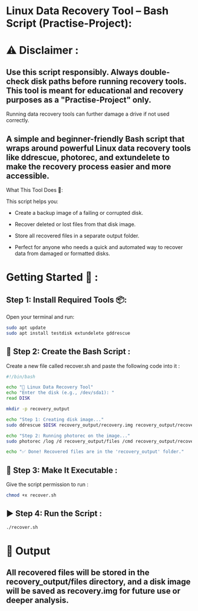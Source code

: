 # Linux Data Recovery Tool – Bash Script (Practise-Project):

# ⚠️ Disclaimer :
## Use this script responsibly. Always double-check disk paths before running recovery tools. This tool is meant for educational and recovery purposes as a "Practise-Project" only. 
Running data recovery tools can further damage a drive if not used correctly.


## A simple and beginner-friendly Bash script that wraps around powerful Linux data recovery tools like ddrescue, photorec, and extundelete to make the recovery process easier and more accessible.

What This Tool Does 🔧:

This script helps you:

* Create a backup image of a failing or corrupted disk.

* Recover deleted or lost files from that disk image.

* Store all recovered files in a separate output folder.

* Perfect for anyone who needs a quick and automated way to recover data from damaged or formatted disks.

# Getting Started 🚀 :
## Step 1: Install Required Tools 📦:

  Open your terminal and run: 

  ```bash
sudo apt update
sudo apt install testdisk extundelete gddrescue
```

## 📜 Step 2: Create the Bash Script :
Create a new file called recover.sh and paste the following code into it :

```bash
#!/bin/bash

echo "🔧 Linux Data Recovery Tool"
echo "Enter the disk (e.g., /dev/sda1): "
read DISK

mkdir -p recovery_output

echo "Step 1: Creating disk image..."
sudo ddrescue $DISK recovery_output/recovery.img recovery_output/recovery.log

echo "Step 2: Running photorec on the image..."
sudo photorec /log /d recovery_output/files /cmd recovery_output/recovery.img options

echo "✅ Done! Recovered files are in the 'recovery_output' folder."

```

## 🔐 Step 3: Make It Executable :
Give the script permission to run :

```bash
chmod +x recover.sh
```

## ▶️ Step 4: Run the Script :

```bash
./recover.sh
```

# 📁 Output
## All recovered files will be stored in the recovery_output/files directory, and a disk image will be saved as recovery.img for future use or deeper analysis.


